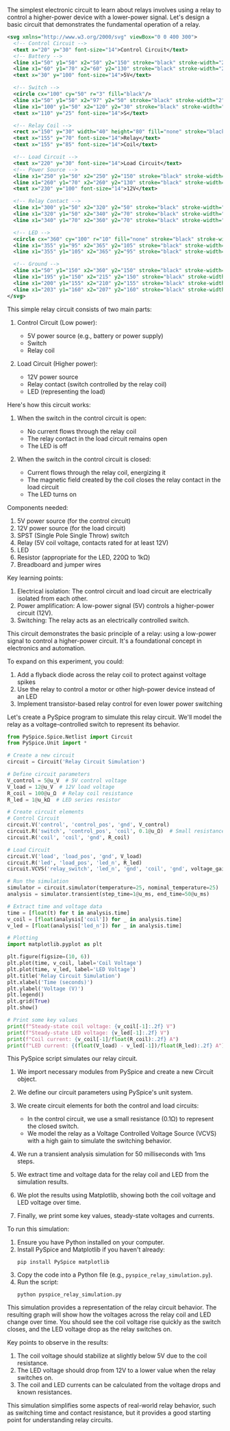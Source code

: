 The simplest electronic circuit to learn about relays involves using a relay to control a higher-power device with a lower-power signal. Let's design a basic circuit that demonstrates the fundamental operation of a relay.


```svg
<svg xmlns="http://www.w3.org/2000/svg" viewBox="0 0 400 300">
  <!-- Control Circuit -->
  <text x="20" y="30" font-size="14">Control Circuit</text>
  <!-- Battery -->
  <line x1="50" y1="50" x2="50" y2="150" stroke="black" stroke-width="2"/>
  <line x1="60" y1="70" x2="60" y2="130" stroke="black" stroke-width="2"/>
  <text x="30" y="100" font-size="14">5V</text>

  <!-- Switch -->
  <circle cx="100" cy="50" r="3" fill="black"/>
  <line x1="50" y1="50" x2="97" y2="50" stroke="black" stroke-width="2"/>
  <line x1="100" y1="50" x2="120" y2="30" stroke="black" stroke-width="2"/>
  <text x="110" y="25" font-size="14">S</text>

  <!-- Relay Coil -->
  <rect x="150" y="30" width="40" height="80" fill="none" stroke="black" stroke-width="2"/>
  <text x="155" y="70" font-size="14">Relay</text>
  <text x="155" y="85" font-size="14">Coil</text>

  <!-- Load Circuit -->
  <text x="220" y="30" font-size="14">Load Circuit</text>
  <!-- Power Source -->
  <line x1="250" y1="50" x2="250" y2="150" stroke="black" stroke-width="2"/>
  <line x1="260" y1="70" x2="260" y2="130" stroke="black" stroke-width="2"/>
  <text x="230" y="100" font-size="14">12V</text>

  <!-- Relay Contact -->
  <line x1="300" y1="50" x2="320" y2="50" stroke="black" stroke-width="2"/>
  <line x1="320" y1="50" x2="340" y2="70" stroke="black" stroke-width="2"/>
  <line x1="340" y1="70" x2="360" y2="70" stroke="black" stroke-width="2"/>

  <!-- LED -->
  <circle cx="360" cy="100" r="10" fill="none" stroke="black" stroke-width="2"/>
  <line x1="355" y1="95" x2="365" y2="105" stroke="black" stroke-width="2"/>
  <line x1="355" y1="105" x2="365" y2="95" stroke="black" stroke-width="2"/>

  <!-- Ground -->
  <line x1="50" y1="150" x2="360" y2="150" stroke="black" stroke-width="2"/>
  <line x1="195" y1="150" x2="215" y2="150" stroke="black" stroke-width="4"/>
  <line x1="200" y1="155" x2="210" y2="155" stroke="black" stroke-width="3"/>
  <line x1="203" y1="160" x2="207" y2="160" stroke="black" stroke-width="2"/>
</svg>

```

This simple relay circuit consists of two main parts:

1. Control Circuit (Low power):
   - 5V power source (e.g., battery or power supply)
   - Switch
   - Relay coil

2. Load Circuit (Higher power):
   - 12V power source
   - Relay contact (switch controlled by the relay coil)
   - LED (representing the load)

Here's how this circuit works:

1. When the switch in the control circuit is open:
   - No current flows through the relay coil
   - The relay contact in the load circuit remains open
   - The LED is off

2. When the switch in the control circuit is closed:
   - Current flows through the relay coil, energizing it
   - The magnetic field created by the coil closes the relay contact in the load circuit
   - The LED turns on

Components needed:
1. 5V power source (for the control circuit)
2. 12V power source (for the load circuit)
3. SPST (Single Pole Single Throw) switch
4. Relay (5V coil voltage, contacts rated for at least 12V)
5. LED
6. Resistor (appropriate for the LED,  220Ω to 1kΩ)
7. Breadboard and jumper wires

Key learning points:
1. Electrical isolation: The control circuit and load circuit are electrically isolated from each other.
2. Power amplification: A low-power signal (5V) controls a higher-power circuit (12V).
3. Switching: The relay acts as an electrically controlled switch.

This circuit demonstrates the basic principle of a relay: using a low-power signal to control a higher-power circuit. It's a foundational concept in electronics and automation.

To expand on this experiment, you could:
1. Add a flyback diode across the relay coil to protect against voltage spikes
2. Use the relay to control a motor or other high-power device instead of an LED
3. Implement transistor-based relay control for even lower power switching

Let's create a PySpice program to simulate this relay circuit. We'll model the relay as a voltage-controlled switch to represent its behavior.


```python
from PySpice.Spice.Netlist import Circuit
from PySpice.Unit import *

# Create a new circuit
circuit = Circuit('Relay Circuit Simulation')

# Define circuit parameters
V_control = 5@u_V  # 5V control voltage
V_load = 12@u_V  # 12V load voltage
R_coil = 100@u_Ω  # Relay coil resistance
R_led = 1@u_kΩ  # LED series resistor

# Create circuit elements
# Control Circuit
circuit.V('control', 'control_pos', 'gnd', V_control)
circuit.R('switch', 'control_pos', 'coil', 0.1@u_Ω)  # Small resistance to represent closed switch
circuit.R('coil', 'coil', 'gnd', R_coil)

# Load Circuit
circuit.V('load', 'load_pos', 'gnd', V_load)
circuit.R('led', 'load_pos', 'led_n', R_led)
circuit.VCVS('relay_switch', 'led_n', 'gnd', 'coil', 'gnd', voltage_gain=1000)  # Voltage-controlled switch

# Run the simulation
simulator = circuit.simulator(temperature=25, nominal_temperature=25)
analysis = simulator.transient(step_time=1@u_ms, end_time=50@u_ms)

# Extract time and voltage data
time = [float(t) for t in analysis.time]
v_coil = [float(analysis['coil']) for _ in analysis.time]
v_led = [float(analysis['led_n']) for _ in analysis.time]

# Plotting
import matplotlib.pyplot as plt

plt.figure(figsize=(10, 6))
plt.plot(time, v_coil, label='Coil Voltage')
plt.plot(time, v_led, label='LED Voltage')
plt.title('Relay Circuit Simulation')
plt.xlabel('Time (seconds)')
plt.ylabel('Voltage (V)')
plt.legend()
plt.grid(True)
plt.show()

# Print some key values
print(f"Steady-state coil voltage: {v_coil[-1]:.2f} V")
print(f"Steady-state LED voltage: {v_led[-1]:.2f} V")
print(f"Coil current: {v_coil[-1]/float(R_coil):.2f} A")
print(f"LED current: {(float(V_load) - v_led[-1])/float(R_led):.2f} A")

```

This PySpice script simulates our relay circuit.

1. We import necessary modules from PySpice and create a new Circuit object.

2. We define our circuit parameters using PySpice's unit system.

3. We create circuit elements for both the control and load circuits:
   - In the control circuit, we use a small resistance (0.1Ω) to represent the closed switch.
   - We model the relay as a Voltage Controlled Voltage Source (VCVS) with a high gain to simulate the switching behavior.

4. We run a transient analysis simulation for 50 milliseconds with 1ms steps.

5. We extract time and voltage data for the relay coil and LED from the simulation results.

6. We plot the results using Matplotlib, showing both the coil voltage and LED voltage over time.

7. Finally, we print some key values,  steady-state voltages and currents.

To run this simulation:

1. Ensure you have Python installed on your computer.
2. Install PySpice and Matplotlib if you haven't already:
   ```
   pip install PySpice matplotlib
   ```
3. Copy the code into a Python file (e.g., `pyspice_relay_simulation.py`).
4. Run the script:
   ```
   python pyspice_relay_simulation.py
   ```

This simulation provides a representation of the relay circuit behavior. The resulting graph will show how the voltages across the relay coil and LED change over time. You should see the coil voltage rise quickly as the switch closes, and the LED voltage drop as the relay switches on.

Key points to observe in the results:
1. The coil voltage should stabilize at slightly below 5V due to the coil resistance.
2. The LED voltage should drop from 12V to a lower value when the relay switches on.
3. The coil and LED currents can be calculated from the voltage drops and known resistances.

This simulation simplifies some aspects of real-world relay behavior, such as switching time and contact resistance, but it provides a good starting point for understanding relay circuits.

